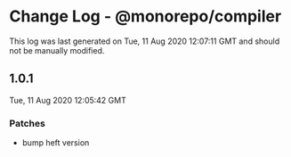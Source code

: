 # Change Log - @monorepo/compiler

This log was last generated on Tue, 11 Aug 2020 12:07:11 GMT and should not be manually modified.

## 1.0.1
Tue, 11 Aug 2020 12:05:42 GMT

### Patches

- bump heft version

